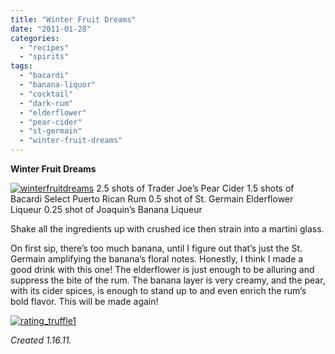 ```yaml
---
title: "Winter Fruit Dreams"
date: "2011-01-28"
categories:
  - "recipes"
  - "spirits"
tags:
  - "bacardi"
  - "banana-liquor"
  - "cocktail"
  - "dark-rum"
  - "elderflower"
  - "pear-cider"
  - "st-germain"
  - "winter-fruit-dreams"
---
```


**Winter Fruit Dreams**

[![](http://s3.amazonaws.com/thegourmez-wpmedia/2011/01/winterfruitdreams.jpg "winterfruitdreams")](http://s3.amazonaws.com/thegourmez-wpmedia/2011/01/winterfruitdreams.jpg) 2.5 shots of Trader Joe’s Pear Cider 1.5 shots of Bacardi Select Puerto Rican Rum 0.5 shot of St. Germain Elderflower Liqueur 0.25 shot of Joaquin’s Banana Liqueur

Shake all the ingredients up with crushed ice then strain into a martini glass.

On first sip, there’s too much banana, until I figure out that’s just the St. Germain amplifying the banana’s floral notes. Honestly, I think I made a good drink with this one! The elderflower is just enough to be alluring and suppress the bite of the rum. The banana layer is very creamy, and the pear, with its cider spices, is enough to stand up to and even enrich the rum’s bold flavor. This will be made again!

[![](http://s3.amazonaws.com/thegourmez-wpmedia/2009/02/rating_truffle1.gif "rating_truffle1")](http://s3.amazonaws.com/thegourmez-wpmedia/2009/02/rating_truffle1.gif)

_Created 1.16.11._
